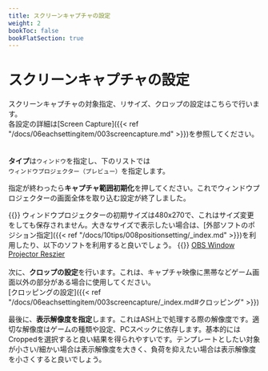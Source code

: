 ```yaml
---
title: スクリーンキャプチャの設定
weight: 2
bookToc: false
bookFlatSection: true
---
```


# スクリーンキャプチャの設定

スクリーンキャプチャの対象指定、リサイズ、クロップの設定はこちらで行います。\
各設定の詳細は[Screen Capture]({{< ref "/docs/06eachsettingitem/003screencapture.md" >}})を参照してください。\
\
\
**タイプ**は```ウィンドウ```を指定し、下のリストでは```ウィンドウプロジェクター（プレビュー）```を指定します。

指定が終わったら**キャプチャ範囲初期化**を押してください。これでウィンドウプロジェクターの画面全体を取り込む設定が終了しました。

{{<hint info>}}
ウィンドウプロジェクターの初期サイズは480x270で、これはサイズ変更をしても保存されません。大きなサイズで表示したい場合は、[外部ソフトのポジション指定]({{< ref "/docs/10tips/008positionsetting/_index.md" >}})を利用したり、以下のソフトを利用すると良いでしょう。
{{</hint>}}
[OBS Window Projector Reszier](https://booth.pm/ja/items/2057279)\
\
次に、**クロップの設定**を行います。これは、キャプチャ映像に黒帯などゲーム画面以外の部分がある場合に使用してください。\
[クロッピングの設定]({{< ref "/docs/06eachsettingitem/003screencapture/_index.md#クロッピング" >}})

最後に、**表示解像度を指定**します。これはASH上で処理する際の解像度です。適切な解像度はゲームの種類や設定、PCスペックに依存します。基本的にはCroppedを選択すると良い結果を得られやすいです。テンプレートとしたい対象が小さい/細かい場合は表示解像度を大きく、負荷を抑えたい場合は表示解像度を小さくすると良いでしょう。



